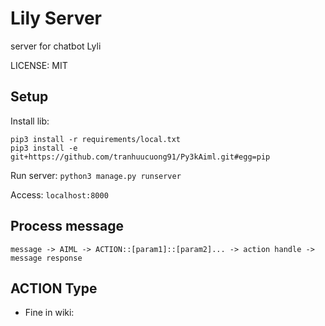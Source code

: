 # Lily Server

server for chatbot Lyli

LICENSE: MIT

## Setup

Install lib: 
``` 
pip3 install -r requirements/local.txt
pip3 install -e git+https://github.com/tranhuucuong91/Py3kAiml.git#egg=pip
```

Run server: `python3 manage.py runserver`

Access: `localhost:8000`

## Process message

`message -> AIML -> ACTION::[param1]::[param2]... -> action handle -> message response`


## ACTION Type

- Fine in wiki: 
